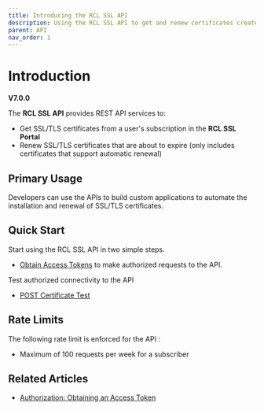 ```yaml
---
title: Introducing the RCL SSL API
description: Using the RCL SSL API to get and renew certificates created in the RCL SSL portal
parent: API
nav_order: 1
---
```


# Introduction
**V7.0.0**

The **RCL SSL API** provides REST API services to:

- Get SSL/TLS certificates from a user's subscription in the **RCL SSL Portal**
- Renew SSL/TLS certificates that are about to expire (only includes certificates that support automatic renewal)

## Primary Usage

Developers can use the APIs to build custom applications to automate the installation and renewal of SSL/TLS certificates.

## Quick Start

Start using the RCL SSL API in two simple steps.

- [Obtain Access Tokens](./authorization) to make authorized requests to the API.

Test authorized connectivity to the API

- [POST Certificate Test](./post-certificate-test.md)

## Rate Limits

The following rate limit is enforced for the API :

- Maximum of 100 requests per week for a subscriber

## Related Articles

- [Authorization: Obtaining an Access Token](./authorization)
